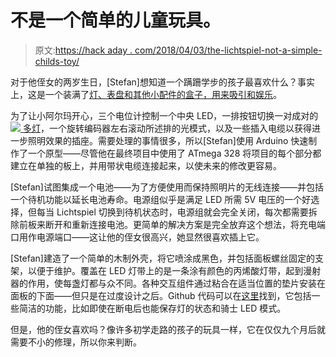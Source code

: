 # 不是一个简单的儿童玩具。

> 原文:[https://hack aday . com/2018/04/03/the-lichtspiel-not-a-simple-childs-toy/](https://hackaday.com/2018/04/03/the-lichtspiel-not-a-simple-childs-toy/)

对于他侄女的两岁生日，[Stefan]想知道一个蹒跚学步的孩子最喜欢什么？事实上，这是一个装满了[灯、表盘和其他小配件的盒子，用来吸引和娱乐](https://noniq.at/0017/the-lichtspiel/)。

为了让小阿尔玛开心，三个电位计控制一个中央 LED，一排按钮切换一对成对的 [![](../Images/41ca77139d5acf78f1c25de8cdb8ccfb.png) ](https://hackaday.com/wp-content/uploads/2018/03/front-plate-connected-to-main-board-98d0ee24.jpg) [多灯](https://hackaday.com/2011/12/02/childrens-light-up-toy-is-an-easy-hand-made-gift/)，一个旋转编码器左右滚动所述排的光模式，以及一些插入电缆以获得进一步照明效果的插座。需要处理的事情很多，所以[Stefan]使用 Arduino 快速制作了一个原型——尽管他在最终项目中使用了 ATmega 328 将项目的每个部分都建立在单独的板上，并用带状电缆连接起来，以使未来的修改更容易。

[Stefan]试图集成一个电池——为了方便使用而保持照明片的无线连接——并包括一个待机功能以延长电池寿命。电源组似乎是满足 LED 所需 5V 电压的一个好选择，但每当 Lichtspiel 切换到待机状态时，电源组就会完全关闭，每次都需要拆除前板来断开和重新连接电池。更简单的解决方案是完全放弃这个想法，将充电端口用作电源端口——这让他的侄女很高兴，她显然很喜欢插上它。

[Stefan]建造了一个简单的木制外壳，将它喷涂成黑色，并包括面板螺丝固定的支架，以便于维护。覆盖在 LED 灯带上的是一条涂有颜色的丙烯酸灯带，起到漫射器的作用，使每盏灯都与众不同。各种交互组件通过粘合在适当位置的垫片安装在面板的下面——但只是在过度设计之后。Github 代码可以在[这里](https://github.com/noniq/lichtspiel)找到，它包括一些简洁的功能，比如即使在断电后也能保存灯的状态和骑士 LED 模式。

但是，他的侄女喜欢吗？像许多初学走路的孩子的玩具一样，它在仅仅九个月后就需要不小的修理，所以你来判断。